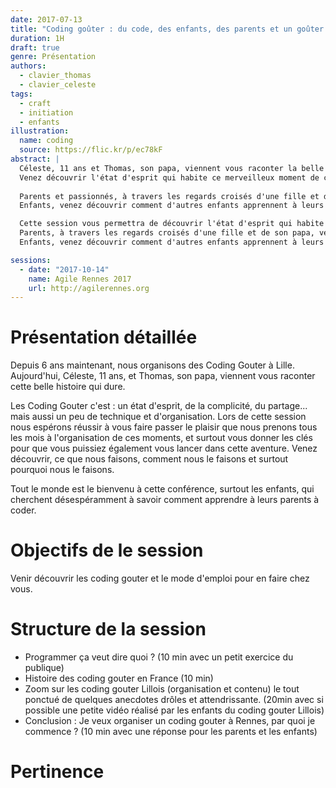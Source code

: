 ```yaml
---
date: 2017-07-13
title: "Coding goûter : du code, des enfants, des parents et un goûter !"
duration: 1H
draft: true
genre: Présentation
authors:
  - clavier_thomas
  - clavier_celeste
tags:
  - craft
  - initiation
  - enfants
illustration:
  name: coding
  source: https://flic.kr/p/ec78kF
abstract: |
  Céleste, 11 ans et Thomas, son papa, viennent vous raconter la belle histoire des coding goûter Lillois.
  Venez découvrir l'état d'esprit qui habite ce merveilleux moment de complicité entre parents et enfants. Ce que nous y faisons, comment nous le faisons, et surtout pourquoi nous le faisons.
  
  Parents et passionnés, à travers les regards croisés d'une fille et de son papa, venez trouvez les clés pour construire un événement similaire avec vos enfants. 
  Enfants, venez découvrir comment d'autres enfants apprennent à leurs parents à coder.

  Cette session vous permettra de découvrir l'état d'esprit qui habite ce merveilleux moment de complicité entre parents et enfants. Ce que nous y faisons, comment nous le faisons, et surtout pourquoi nous le faisons.
  Parents, à travers les regards croisés d'une fille et de son papa, venez trouvez les clés pour construire un événement similaire avec vos enfants.
  Enfants, venez découvrir comment d'autres enfants apprennent à leurs parents à coder.

sessions:
  - date: "2017-10-14"
    name: Agile Rennes 2017
    url: http://agilerennes.org
---
```



# Présentation détaillée

Depuis 6 ans maintenant, nous organisons des Coding Gouter à Lille. 
Aujourd'hui, Céleste, 11 ans, et Thomas, son papa, viennent vous raconter cette belle histoire qui dure.

Les Coding Gouter c'est : un état d'esprit, de la complicité, du partage... mais aussi un peu de technique et d'organisation. 
Lors de cette session nous espérons réussir à vous faire passer le plaisir que nous prenons tous les mois à l'organisation de ces moments, et surtout vous donner les clés pour que vous puissiez également vous lancer dans cette aventure. 
Venez découvrir, ce que nous faisons, comment nous le faisons et surtout pourquoi nous le faisons.

Tout le monde est le bienvenu à cette conférence, surtout les enfants, qui cherchent désespéramment à savoir comment apprendre à leurs parents à coder.

# Objectifs de le session

Venir découvrir les coding gouter et le mode d'emploi pour en faire chez vous.

# Structure de la session

- Programmer ça veut dire quoi ? (10 min avec un petit exercice du publique) 
- Histoire des coding gouter en France (10 min) 
- Zoom sur les coding gouter Lillois (organisation et contenu) le tout ponctué de quelques anecdotes drôles et attendrissante. (20min avec si possible une petite vidéo réalisé par les enfants du coding gouter Lillois) 
- Conclusion : Je veux organiser un coding gouter à Rennes, par quoi je commence ? (10 min avec une réponse pour les parents et les enfants)

# Pertinence
